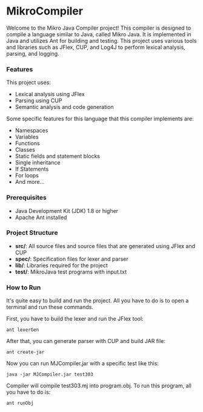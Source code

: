 # MikroCompiler

Welcome to the Mikro Java Compiler project! This compiler is designed to compile a language similar to Java, called Mikro Java. It is implemented in Java and utilizes Ant for building and testing. This project uses various tools and libraries such as JFlex, CUP, and Log4J to perform lexical analysis, parsing, and logging.

### Features
This project uses:

- Lexical analysis using JFlex
- Parsing using CUP
- Semantic analysis and code generation

Some specific features for this language that this compiler implements are:

- Namespaces
- Variables
- Functions
- Classes
- Static fields and statement blocks
- Single inheritance
- If Statements
- For loops
- And more...

### Prerequisites
- Java Development Kit (JDK) 1.8 or higher
- Apache Ant installed

### Project Structure
- **src/**: All source files and source files that are generated using JFlex and CUP
- **spec/**: Specification files for lexer and parser
- **lib/**: Libraries required for the project
- **test/**: MikroJava test programs with input.txt

### How to Run
It's quite easy to build and run the project. All you have to do is to open a terminal and run these commands.

First, you have to build the lexer and run the JFlex tool:

```
ant lexerGen
```

After that, you can generate parser with CUP and build JAR file:

```
ant create-jar
```

Now you can run MJCompiler.jar with a specific test like this:

```
java -jar MJCompiler.jar test303
```

Compiler will compile test303.mj into program.obj. To run this program, all you have to do is:

```
ant runObj
```
